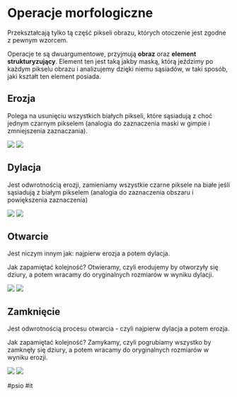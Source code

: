 # Operacje morfologiczne
Przekształcają tylko tą część pikseli obrazu, których otoczenie jest zgodne z pewnym wzorcem.

Operacje te są dwuargumentowe, przyjmują **obraz** oraz **element strukturyzujący**. Element ten jest taką jakby maską, którą jeździmy po każdym pikselu obrazu i analizujemy dzięki niemu sąsiadów, w taki sposób, jaki kształt ten element posiada.

## Erozja
Polega na usunięciu wszystkich białych pikseli, które sąsiadują z choć jednym czarnym pikselem (analogia do zaznaczenia maski w gimpie i zmniejszenia zaznaczania).

![](https://i.imgur.com/gb6WEg5.png)
![](https://i.imgur.com/YwNM9oK.png)

## Dylacja
Jest odwrotnością erozji, zamieniamy wszystkie czarne piksele na białe jeśli sąsiadują z białym pikselem (analogia do zaznaczenia obszaru i powiększenia zaznaczenia)

![](https://i.imgur.com/n9JB2q5.png)
![](https://i.imgur.com/BNy50V5.png)

## Otwarcie
Jest niczym innym jak: najpierw erozja a potem dylacja.

Jak zapamiętać kolejność? Otwieramy, czyli erodujemy by otworzyły się dziury, a potem wracamy do oryginalnych rozmiarów w wyniku dylacji. 

![](https://i.imgur.com/u63zfEw.png)
![](https://i.imgur.com/s0OThKl.png)

## Zamknięcie
Jest odwrotnością procesu otwarcia - czyli najpierw dylacja a potem erozja.

Jak zapamiętać kolejność? Zamykamy, czyli pogrubiamy wszystko by zamknęły się dziury, a potem wracamy do oryginalnych rozmiarów w wyniku erozji.

![](https://i.imgur.com/FIc1d70.png)
![](https://i.imgur.com/ZC6V8hK.png)



#psio #it 
